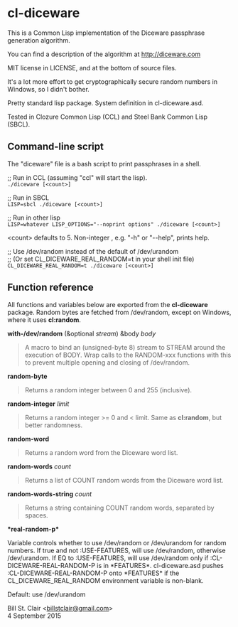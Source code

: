 # cl-diceware

This is a Common Lisp implementation of the Diceware passphrase generation algorithm.

You can find a description of the algorithm at http://diceware.com

MIT license in LICENSE, and at the bottom of source files.

It's a lot more effort to get cryptographically secure random numbers in Windows, so I didn't bother.

Pretty standard lisp package. System definition in cl-diceware.asd. 

Tested in Clozure Common Lisp (CCL) and Steel Bank Common Lisp (SBCL).

## Command-line script

The "diceware" file is a bash script to print passphrases in a shell.

;; Run in CCL (assuming "ccl" will start the lisp).<br/>
`./diceware [<count>]`

;; Run in SBCL<br/>
`LISP=sbcl ./diceware [<count>]`

;; Run in other lisp<br/>
`LISP=whatever LISP_OPTIONS="--noprint options" ./diceware [<count>]`

&lt;count&gt; defaults to 5. Non-integer <count>, e.g. "-h" or "--help", prints help.

;; Use /dev/random instead of the default of /dev/urandom<br/>
;; (Or set CL_DICEWARE_REAL_RANDOM=t in your shell init file)<br/>
`CL_DICEWARE_REAL_RANDOM=t ./diceware [<count>]`

## Function reference

All functions and variables below are exported from the **cl-diceware** package. Random bytes are fetched from /dev/random, except on Windows, where it uses **cl:random**.

**with-/dev/random** (&optional _stream_) &body _body_

> A macro to bind an (unsigned-byte 8) stream to STREAM around the execution of BODY. Wrap calls to the RANDOM-xxx functions with this to prevent multiple opening and closing of /dev/random.

**random-byte**

> Returns a random integer between 0 and 255 (inclusive).

**random-integer** _limit_

> Returns a random integer >= 0 and < limit. Same as **cl:random**, but better randomness.

**random-word**

> Returns a random word from the Diceware word list.

**random-words** _count_

> Returns a list of COUNT random words from the Diceware word list.

**random-words-string** _count_

>Returns a string containing COUNT random words, separated by spaces.

**&ast;real-random-p&ast;**

Variable controls whether to use /dev/random or /dev/urandom for random numbers. If true and not :USE-FEATURES, will use /dev/random, otherwise /dev/urandom. If EQ to :USE-FEATURES, will use /dev/random only if :CL-DICEWARE-REAL-RANDOM-P is in &ast;FEATURES&ast;. cl-diceware.asd pushes :CL-DICEWARE-REAL-RANDOM-P onto &ast;FEATURES&ast; if the CL_DICEWARE_REAL_RANDOM environment variable is non-blank.

Default: use /dev/urandom

Bill St. Clair &lt;billstclair@gmail.com&gt;<br/>
4 September 2015
